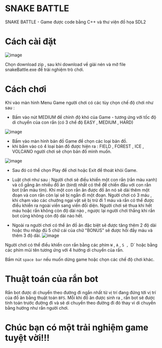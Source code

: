 # SNAKE BATTLE
SNAKE BATTLE - Game được code bằng C++ và thư viện đồ họa SDL2

# Cách cài đặt
 ![image](https://github.com/Skyaducc/Game_UET_SDL2_SNAKE/assets/94954914/f5e0e27d-7bab-45b0-a2c9-6b6ada498457)

Chọn download zip , sau khi download về giải nén và mở file snakeBattle.exe để trải nghiệm trò chơi.

# Cách chơi

Khi vào màn hình Menu Game người chơi có các tùy chọn chế độ chơi như sau :

- Bấm vào nút MEDIUM để chỉnh độ khó của Game - tương ứng với tốc độ di chuyển của con rắn (có 3 chế độ EASY , MEDIUM , HARD)

![image](https://github.com/Skyaducc/Game_UET_SDL2_SNAKE/assets/94954914/fe788a49-ce19-40f7-98aa-ad9b3b8837b4)

- Bấm vào màn hình bản đồ Game để chọn các loại bản đồ.
- khi bấm vào có 4 loại bản đồ được hiện ra : FIELD , FOREST , ICE , VOLCANO người chơi sẽ chọn bản đồ mình muốn.

![image](https://github.com/Skyaducc/Game_UET_SDL2_SNAKE/assets/94954914/35c9ab55-9b8b-47ac-984c-b96f12c05561)

- Sau đó có thể chọn Play để chơi hoặc Exit để thoát khỏi Game.

- Luật chơi như sau : Người chơi sẽ điều khiển một con rắn (rắn màu xanh) và cố gắng ăn nhiều đồ ăn (bird) nhất có thể để chiến đấu với con rắn bot (rắn màu tím). Khi một con rắn ăn được đồ ăn nó sẽ dài thêm một đoạn và con rắn còn lại sẽ bị ngắn đi một đoạn.  Người chơi có 3 máu , khi chạm vào các chướng ngại vật sẽ bị trừ đi 1 máu và rắn có thể được điểu khiển ra ngoài viền sang viền đối diện. Người chơi sẽ thua khi hết máu hoặc rắn không còn độ dài nào , ngược lại người chơi thắng khi rắn bot cũng không còn độ dài nào hết.
- Ngoài ra người chơi có thể ăn đồ ăn đặc biệt sẽ được tăng thêm 2 độ dài hoặc thu nhập đủ 5 chữ cái của chữ "BONUS" sẽ được hồi đầy máu và thêm 3 độ dài.
![image](https://github.com/Skyaducc/Game_UET_SDL2_SNAKE/assets/94954914/583391cf-6187-457b-9bba-e434d6978816)

Người chơi có thể điều khiển con rắn bằng các phím `W` , `A` , `S , `D` hoặc bằng các phím mũi tên tương ứng với 4 hướng di chuyển của rắn.

Bấm nút `space bar` nếu muốn dừng game hoặc chọn các chế độ chơi khác.

# Thuật toán của rắn bot

Rắn bot được di chuyển theo đường đi ngắn nhất từ vị trí đang đứng tới vị trí của đồ ăn bằng thuật toán `BFS`. Mỗi khi đồ ăn được sinh ra , rắn bot sẽ được tính toán trước đường đi và sẽ di chuyển theo đường đi đó thay vì di chuyển bằng hướng như rắn người chơi.

# Chúc bạn có một trải nghiệm game tuyệt vời!!!
